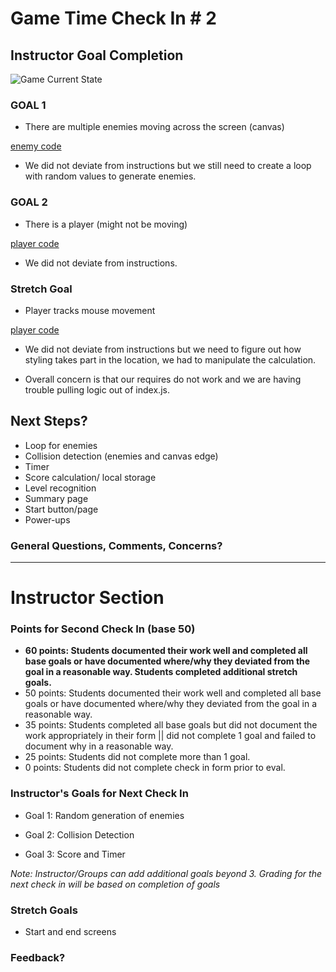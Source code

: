 # Game Time Check In # 2

## Instructor Goal Completion

![Game Current State](http://i.imgur.com/1aOCjF7.png)

### GOAL 1

* There are multiple enemies moving across the screen (canvas)

[enemy code](https://github.com/Automatic365/gametime/blob/player_movement/lib/enemy.js#L1-L37)

  - We did not deviate from instructions but we still need to create a loop with random values to generate enemies.

### GOAL 2

* There is a player (might not be moving)

[player code](https://github.com/Automatic365/gametime/blob/player_movement/lib/player.js#L1-L23)

- We did not deviate from instructions.

### Stretch Goal

* Player tracks mouse movement

[player code](https://github.com/Automatic365/gametime/blob/player_movement/lib/player.js#L15-L21)

- We did not deviate from instructions but we need to figure out how styling takes part in the location, we had to manipulate the calculation.

- Overall concern is that our requires do not work and we are having trouble pulling logic out of index.js.

## Next Steps?

- Loop for enemies
- Collision detection (enemies and canvas edge)
- Timer
- Score calculation/ local storage
- Level recognition
- Summary page
- Start button/page
- Power-ups

### General Questions, Comments, Concerns?

-----

# Instructor Section

### Points for Second Check In (base 50)

* __60 points: Students documented their work well and completed all base goals or have documented where/why they deviated from the goal in a reasonable way. Students completed additional stretch goals.__
* 50 points: Students documented their work well and completed all base goals or have documented where/why they deviated from the goal in a reasonable way.
* 35 points: Students completed all base goals but did not document the work appropriately in their form || did not complete 1 goal and failed to document why in a reasonable way.
* 25 points: Students did not complete more than 1 goal.
* 0 points: Students did not complete check in form prior to eval.

### Instructor's Goals for Next Check In

* Goal 1: Random generation of enemies

* Goal 2: Collision Detection

* Goal 3: Score and Timer

_Note: Instructor/Groups can add additional goals beyond 3. Grading for the next check in will be based on completion of goals_

### Stretch Goals

* Start and end screens

### Feedback?
